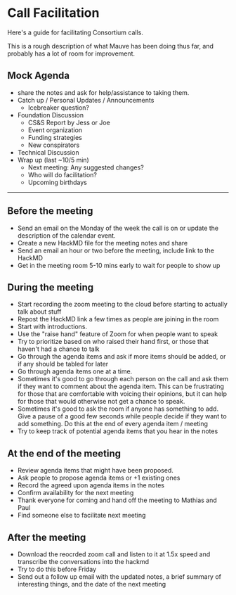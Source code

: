 # Call Facilitation

Here's a guide for facilitating Consortium calls.

This is a rough description of what Mauve has been doing thus far, and probably has a lot of room for 
improvement.

## Mock Agenda
- share the notes and ask for help/assistance to taking them.
- Catch up / Personal Updates / Announcements
  - Icebreaker question?
- Foundation Discussion
  - CS&S Report by Jess or Joe
  - Event organization
  - Funding strategies
  - New conspirators
- Technical Discussion
- Wrap up (last ~10/5 min)
  - Next meeting: Any suggested changes? 
  - Who will do facilitation?
  - Upcoming birthdays

---

## Before the meeting

- Send an email on the Monday of the week the call is on or update the description of the calendar event.
- Create a new HackMD file for the meeting notes and share
- Send an email an hour or two before the meeting, include link to the HackMD
- Get in the meeting room 5-10 mins early to wait for people to show up

## During the meeting

- Start recording the zoom meeting to the cloud before starting to actually talk about stuff
- Repost the HackMD link a few times as people are joining in the room
- Start with introductions.
- Use the "raise hand" feature of Zoom for when people want to speak
- Try to prioritize based on who raised their hand first, or those that haven't had a chance to talk
- Go through the agenda items and ask if more items should be added, or if any should be tabled for later
- Go through agenda items one at a time.
- Sometimes it's good to go through each person on the call and ask them if they want to comment about the 
agenda item. This can be frustrating for those that are comfortable with voicing their opinions, but it can help 
for those that would otherwise not get a chance to speak.
- Sometimes it's good to ask the room if anyone has something to add. Give a pause of a good few seconds while 
people decide if they want to add something. Do this at the end of every agenda item / meeting
- Try to keep track of potential agenda items that you hear in the notes

## At the end of the meeting

- Review agenda items that might have been proposed.
- Ask people to propose agenda items or +1 existing ones
- Record the agreed upon agenda items in the notes
- Confirm availability for the next meeting
- Thank everyone for coming and hand off the meeting to Mathias and Paul
- Find someone else to facilitate next meeting

## After the meeting

- Download the reocrded zoom call and listen to it at 1.5x speed and transcribe the conversations into the hackmd
- Try to do this before Friday
- Send out a follow up email with the updated notes, a brief summary of interesting things, and the date of the 
next meeting


